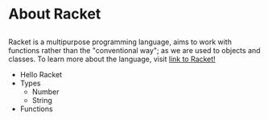 # About Racket

##  

Racket is a multipurpose programming language, aims to work with functions
rather than the "conventional way"; as we are used to objects and classes. 
To learn more about the language, visit [link to Racket!](https://racket-lang.org/)

* Hello Racket
* Types
  * Number
  * String
* Functions




